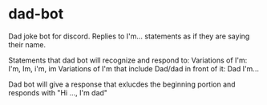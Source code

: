 # dad-bot
Dad joke bot for discord. Replies to I'm... statements as if they are saying their name.

Statements that dad bot will recognize and respond to: 
Variations of I'm: I'm, Im, i'm, im
Variations of I'm that include Dad/dad in front of it: Dad I'm...

Dad bot will give a response that exlucdes the beginning portion and responds with "Hi ..., I'm dad"
